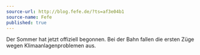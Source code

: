 ```yaml
---
source-url: http://blog.fefe.de/?ts=af3e04b1
source-name: Fefe
published: true
---
```


<p>Der Sommer hat jetzt offiziell begonnen. Bei der Bahn fallen die ersten Züge wegen Klimaanlagenproblemen aus.</p>



